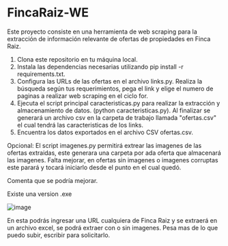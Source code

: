 # FincaRaiz-WE
Este proyecto consiste en una herramienta de web scraping para la extracción de información relevante de ofertas de propiedades en Finca Raiz.

1. Clona este repositorio en tu máquina local.
2. Instala las dependencias necesarias utilizando pip install -r requirements.txt.
3. Configura las URLs de las ofertas en el archivo links.py. Realiza la búsqueda según tus requerimientos, pega el link y elige el numero de paginas a realizar web scraping en el ciclo for.
4. Ejecuta el script principal caracteristicas.py para realizar la extracción y almacenamiento de datos. (python caracteristicas.py). Al finalizar se generará un archivo csv en la carpeta de trabajo llamada "ofertas.csv" el cual tendrá las caracteristicas de los links.
5. Encuentra los datos exportados en el archivo CSV ofertas.csv.
   
Opcional: El script imagenes.py permitirá extrear las imagenes de las ofertas extraidas, este generara una carpeta por ada oferta que almacenará las imagenes. Falta mejorar, en ofertas sin imagenes o imagenes corruptas este parará y tocará iniciarlo desde el punto en el cual quedó.

Comenta que se podría mejorar. 

Existe una version .exe

![image](https://github.com/JuanDDB/FincaRaiz-WE/assets/54457007/5c28a88e-1a88-4a87-a36a-2c0b90fd1349)

En esta podrás ingresar una URL cualquiera de Finca Raiz y se extraerá en un archivo excel, se podrá extraer con o sin imagenes.
Pesa mas de lo que puedo subir, escribir para solicitarlo.
